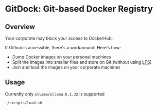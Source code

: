 # GitDock: Git-based Docker Registry

## Overview

Your corporate may block your access to DockerHub.

If Github is accessible, there's a workaround. Here's how:

- Dump Docker images on your personal machines
- Split the images into smaller files and store on Git (without using [LFS](https://docs.github.com/en/repositories/working-with-files/managing-large-files/installing-git-large-file-storage))
- Join and load the images on your corporate machines

## Usage

Currently only `ollama/ollama:0.1.32` is supported

```bash
./scripts/load.sh
```
